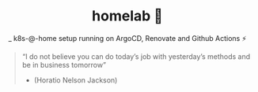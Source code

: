 <div align="center">

# homelab :microscope:

_ k8s-@-home setup running on ArgoCD, Renovate and Github Actions :zap:

</div>

> “I do not believe you can do today’s job with yesterday’s methods and be in business tomorrow”
> - (Horatio Nelson Jackson)
